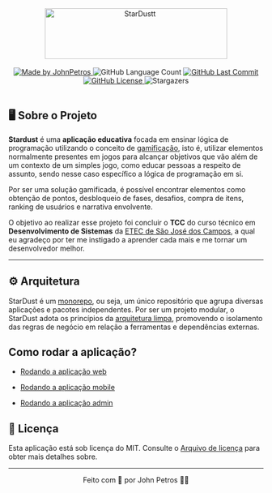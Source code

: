 <div align="center">
  <img width="360" height="100" src="https://aukqejqsiqsqowafpppb.supabase.co/storage/v1/object/public/images/marketing/logo.png" alt="StarDustt" />
</div>

<br />

<div align="center" >
   <a href="https://github.com/JohnPetros">
      <img alt="Made by JohnPetros" src="https://img.shields.io/badge/made%20by-JohnPetros-blueviolet">
   </a>
   <img alt="GitHub Language Count" src="https://img.shields.io/github/languages/count/JohnPetros/stardust">
   <a href="https://github.com/JohnPetros/stardust/commits/main">
      <img alt="GitHub Last Commit" src="https://img.shields.io/github/last-commit/JohnPetros/stardust">
   </a>
  </a>
   </a>
   <a href="https://github.com/JohnPetros/stardust/blob/main/LICENSE.md">
      <img alt="GitHub License" src="https://img.shields.io/github/license/JohnPetros/stardust">
   </a>
    <img alt="Stargazers" src="https://img.shields.io/github/stars/JohnPetros/stardust?style=social">
</div>
<br>

## 🖥️ Sobre o Projeto

**Stardust** é uma **aplicação educativa** focada em ensinar lógica de
programação utilizando o conceito de
[gamificação](https://www.ludospro.com.br/blog/o-que-e-gamificacao), isto é,
utilizar elementos normalmente presentes em jogos para alcançar objetivos que
vão além de um contexto de um simples jogo, como educar pessoas a respeito de
assunto, sendo nesse caso específico a lógica de programação em si.

Por ser uma solução gamificada, é possível encontrar elementos como obtenção de
pontos, desbloqueio de fases, desafios, compra de itens, ranking de usuários e
narrativa envolvente.

O objetivo ao realizar esse projeto foi concluir o **TCC** do curso técnico em
**Desenvolvimento de Sistemas** da
[ETEC de São José dos Campos](https://www.etecsjcampos.com.br/), a qual eu
agradeço por ter me instigado a aprender cada mais e me tornar um desenvolvedor
melhor.

---

## ⚙️ Arquitetura

StarDust é um [monorepo](https://monorepo.tools/), ou seja, um único repositório
que agrupa diversas aplicações e pacotes independentes. Por ser um projeto
modular, o StarDust adota os princípios da
[arquitetura limpa](https://blog.cleancoder.com/uncle-bob/2012/08/13/the-clean-architecture.html),
promovendo o isolamento das regras de negócio em relação a ferramentas e
dependências externas.

## Como rodar a aplicação?

- [Rodando a aplicação web](https://github.com/JohnPetros/stardust/wiki/Aplica%C3%A7%C3%A3o-web#executando-a-aplica%C3%A7%C3%A3o)

- [Rodando a aplicação mobile](https://github.com/JohnPetros/stardust/wiki/Aplica%C3%A7%C3%A3o-mobile)

- [Rodando a aplicação admin](https://github.com/JohnPetros/stardust/wiki/Aplica%C3%A7%C3%A3o-admin)

## 📝 Licença

Esta aplicação está sob licença do MIT. Consulte o [Arquivo de licença](LICENSE)
para obter mais detalhes sobre.

---

<p align="center">
  Feito com 💜 por John Petros 👋🏻
</p>
